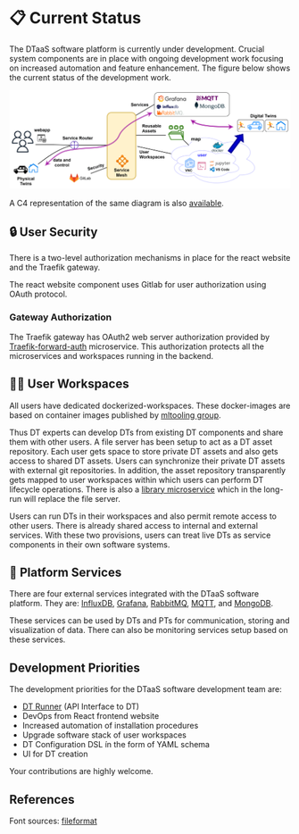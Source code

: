 # :clipboard: Current Status

The DTaaS software platform is currently under development.
Crucial system components are in place with ongoing development work
focusing on increased automation and feature enhancement.
The figure below shows the current status of the development work.

![Current development status](current-status-developer.png)

A C4 representation of the same diagram is also [available](current-status-developer-2.png).

## :lock: User Security

There is a two-level authorization mechanisms in place for the react website
and the Traefik gateway.

The react website component uses Gitlab for user authorization using
OAuth protocol.

### Gateway Authorization

The Traefik gateway has OAuth2 web server authorization provided by
[Traefik-forward-auth](https://github.com/thomseddon/traefik-forward-auth)
microservice. This authorization protects all the microservices
and workspaces running in the backend.

## :technologist: User Workspaces

All users have dedicated dockerized-workspaces. These docker-images are based on
container images published by
[mltooling group](https://github.com/ml-tooling/ml-workspace).

Thus DT experts can develop DTs from existing DT components and
share them with other users. A file server has been setup to act as
a DT asset repository. Each user gets space to store private DT assets and
also gets access to shared DT assets. Users can synchronize their
private DT assets with external git repositories. In addition,
the asset repository transparently gets mapped to user workspaces
within which users can perform DT lifecycle operations.
There is also a [library microservice](../servers/lib/lib-ms.md) which
in the long-run will replace the file server.

Users can run DTs in their workspaces and also permit remote access
to other users. There is already shared access to internal and
external services.
With these two provisions, users can treat live DTs as service components
in their own software systems.

## :electric_plug: Platform Services

There are four external services integrated with the DTaaS software platform.
They are:
[InfluxDB](https://github.com/influxdata/influxdb),
[Grafana](https://github.com/grafana/grafana),
[RabbitMQ](https://github.com/rabbitmq/rabbitmq-server),
[MQTT](https://github.com/eclipse/mosquitto),
and
[MongoDB](https://github.com/mongodb/mongo).

These services can be used by DTs and PTs for communication, storing and
visualization of data. There can also be monitoring services setup
based on these services.

## Development Priorities

The development priorities for the DTaaS software development team are:

* [DT Runner](https://github.com/INTO-CPS-Association/DTaaS/tree/feature/distributed-demo/servers/execution/runner)
  (API Interface to DT)
* DevOps from React frontend website
* Increased automation of installation procedures
* Upgrade software stack of user workspaces
* DT Configuration DSL ín the form of YAML schema
* UI for DT creation

Your contributions are highly welcome.

## References

Font sources: [fileformat](https://www.fileformat.info)
